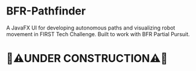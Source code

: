 # BFR-Pathfinder
A JavaFX UI for developing autonomous paths and visualizing robot movement in FIRST Tech Challenge. Built to work with BFR Partial Pursuit.

# :construction::warning:UNDER CONSTRUCTION:warning::construction:
